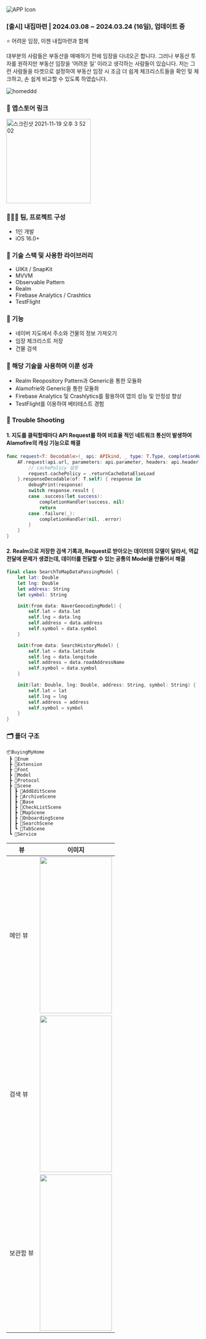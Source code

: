 
![APP Icon](https://github.com/Oreo-Mcflurry/BuyingMyHome/assets/96654328/2c9f1084-20f6-4b80-8320-d39b0336a840)

### [출시] 내집마련 | 2024.03.08 ~ 2024.03.24 (16일), 업데이트 중

<aside>
⭐ 어려운 임장, 이젠 내집마련과 함께
  
대부분의 사람들은 부동산을 매매하기 전에 임장을 다녀오곤 합니다. 그러나 부동산 투자를 원하지만 부동산 임장을 ‘어려운 일’ 이라고 생각하는 사람들이 있습니다. 저는 그런 사람들을 타겟으로 설정하여 부동산 임장 시 조금 더 쉽게 체크리스트들을 확인 및 체크하고, 손 쉽게 비교할 수 있도록 하였습니다.

</aside>


![homeddd](https://github.com/Oreo-Mcflurry/BuyingMyHome/assets/96654328/125fd327-0b0a-46fa-aef7-65df7f098e0e)



### 🔗 앱스토어 링크

[<img width="220" alt="스크린샷 2021-11-19 오후 3 52 02" src="https://user-images.githubusercontent.com/55099365/196023806-5eb7be0f-c7cf-4661-bb39-35a15146c33a.png">](https://apps.apple.com/kr/app/%EB%82%B4%EC%A7%91%EB%A7%88%EB%A0%A8-%EB%82%B4-%EC%A7%91%EC%9D%84-%EC%9C%84%ED%95%9C-%EB%B6%80%EB%8F%99%EC%82%B0-%EC%9E%84%EC%9E%A5%EA%B8%B0%EB%A1%9D/id6479473879)



### 🧑‍🤝‍🧑 팀, 프로젝트 구성

- 1인 개발
- iOS 16.0+

### 🔨 기술 스택 및 사용한 라이브러리

- UIKit / SnapKit
- MVVM
- Observable Pattern
- Realm
- Firebase Analytics / Crashtics
- TestFlight

### 🥕 기능

- 네이버 지도에서 주소와 건물의 정보 가져오기
- 임장 체크리스트 저장
- 건물 검색

### 👏 해당 기술을 사용하며 이룬 성과

- Realm Reopository Pattern과 Generic을 통한 모듈화
- Alamofrie와 Generic을 통한 모듈화
- Firebase Analytics 및 Crashlytics를 활용하여 앱의 성능 및 안정성 향상
- TestFlight를 이용하여 베타테스트 경험

### 🌠 Trouble Shooting

#### 1. 지도를 클릭할때마다 API Request를 하여 비효율 적인 네트워크 통신이 발생하여 Alamofire의 캐싱 기능으로 해결

~~~swift
func request<T: Decodable>(_ api: APIkind, _ type: T.Type, completionHandler: @escaping (T?, APIError?) -> ()) {
    AF.request(api.url, parameters: api.parameter, headers: api.header) { request in
        // cachePolicy 설정
        request.cachePolicy = .returnCacheDataElseLoad
    }.responseDecodable(of: T.self) { response in
        debugPrint(response)
        switch response.result {
        case .success(let success):
            completionHandler(success, nil)
            return
        case .failure(_):
            completionHandler(nil, .error)
        }
    }
}
~~~

#### 2. Realm으로 저장한 검색 기록과, Request로 받아오는 데이터의 모델이 달라서, 역값전달에 문제가 생겼는데, 데이터를 전달할 수 있는 공통의 Model을 만들어서 해결
~~~swift
final class SearchToMapDataPassingModel {
    let lat: Double
    let lng: Double
    let address: String
    let symbol: String

    init(from data: NaverGeocodingModel) {
        self.lat = data.lat
        self.lng = data.lng
        self.address = data.address
        self.symbol = data.symbol
    }

    init(from data: SearchHistoryModel) {
        self.lat = data.latitude
        self.lng = data.longitude
        self.address = data.roadAddressName
        self.symbol = data.symbol
    }

    init(lat: Double, lng: Double, address: String, symbol: String) {
        self.lat = lat
        self.lng = lng
        self.address = address
        self.symbol = symbol
    }
}
~~~

### 🗂️ 폴더 구조
~~~
📦BuyingMyHome
 ┣ 📂Enum
 ┣ 📂Extension
 ┣ 📂Font
 ┣ 📂Model
 ┣ 📂Protocol
 ┣ 📂Scene
 ┃ ┣ 📂AddEditScene
 ┃ ┣ 📂ArchiveScene
 ┃ ┣ 📂Base
 ┃ ┣ 📂CheckListScene
 ┃ ┣ 📂MapScene
 ┃ ┣ 📂OnboardingScene
 ┃ ┣ 📂SearchScene
 ┃ ┗ 📂TabScene
 ┗ 📂Service
~~~

| 뷰 | 이미지 |
| --- | --- |
| 메인 뷰 | <img src="https://github.com/Oreo-Mcflurry/BuyingMyHome/assets/96654328/9b8ce277-f4e7-4cbc-a4f2-4c7abec656ea" width="188" height="408"> |
| 검색 뷰 | <img src="https://github.com/Oreo-Mcflurry/BuyingMyHome/assets/96654328/892673ab-c8d9-474c-9c3b-0a3cf821ee6e" width="188" height="408"> |
| 보관함 뷰 | <img src="https://github.com/Oreo-Mcflurry/BuyingMyHome/assets/96654328/12ad34b1-506c-4d2a-8db5-ae5e608e67ce" width="188" height="408"> |


